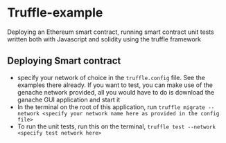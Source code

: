 # Truffle-example
Deploying an Ethereum smart contract,  running smart contract unit tests written both with Javascript and solidity using the truffle framework

## Deploying Smart contract
 - specify your network of choice in the `truffle.config` file. See the examples there already.
 If you want to test, you can make use of the genache network provided, all you would have to do is download the ganache GUI application and start it
 - In the terminal on the root of this application, run `truffle migrate --network <specify your network name here as provided in the config file>`
 - To run the unit tests, run this on the terminal, `truffle test --network <specify test network here>`